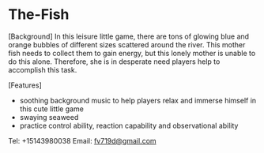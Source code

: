 # The-Fish

[Background]
In this leisure little game, there are tons of glowing blue and orange bubbles of different sizes scattered around the river. This mother fish needs to collect them to gain energy, but this lonely mother is unable to do this alone. Therefore, she is in desperate need players help to accomplish this task.

[Features]
- soothing background music to help players relax and immerse himself in this cute little game
- swaying seaweed
- practice control ability, reaction capability and observational ability

Tel: +15143980038
Email: fv719d@gmail.com
